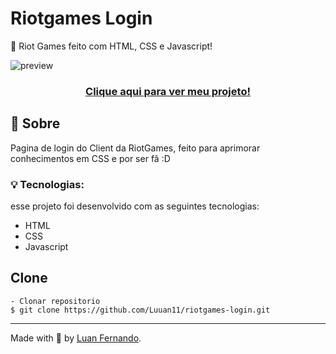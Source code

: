 # Riotgames Login

📜 Riot Games feito com HTML, CSS e Javascript!

![preview](https://user-images.githubusercontent.com/79935555/202576623-c7cc9be1-f64c-420e-bc25-86d375926189.png)

### <p align="center"> <a href="https://Luuan11.github.io/riotgames-login">Clique aqui para ver meu projeto!</a> </p>

## 💬 Sobre
Pagina de login do Client da RiotGames, feito para aprimorar conhecimentos em CSS e por ser fâ :D

### 💡 Tecnologias:

esse projeto foi desenvolvido com as seguintes tecnologias:

- HTML
- CSS
- Javascript

## Clone

    - Clonar repositorio 
    $ git clone https://github.com/Luuan11/riotgames-login.git

---
Made with 💜 by [Luan Fernando](https://www.linkedin.com/in/luan-fernando/).
